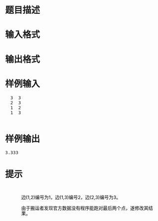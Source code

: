 

# 题目描述


<div class="content">

# 输入格式


<div class="content">

# 输出格式


<div class="content">

# 样例输入


<pre>  3  3                
  2  3
  1  2
  1  3
  </pre>

# 样例输出


<pre>3.333</pre>

# 提示


<p class="content">
<br/>
</p>
<p align="left" class="content" style="margin:0.25pt -1.5pt 0pt 39pt;line-height:12.75pt;">
<span style="font-size:11pt;color:black;">边</span><span style="font-size:11pt;color:black;">(1,2)</span><span style="font-size:11pt;color:black;">编号为</span><span style="font-size:11pt;color:black;">1</span><span style="font-size:11pt;color:black;">，边</span><span style="font-size:11pt;color:black;">(1,3)</span><span style="font-size:11pt;color:black;">编号</span><span style="font-size:11pt;color:black;">2</span><span style="font-size:11pt;color:black;">，边</span><span style="font-size:11pt;color:black;">(2,3)</span><span style="font-size:11pt;color:black;">编号为</span><span style="font-size:11pt;color:black;">3</span><span style="font-size:11pt;color:black;">。</span> 
</p>
<p align="left" class="content" style="margin:0.25pt -1.5pt 0pt 39pt;line-height:12.75pt;">
<span style="font-size:11pt;color:black;"><br/>
</span> 
</p>
<p align="left" class="content" style="margin:0.25pt -1.5pt 0pt 39pt;line-height:12.75pt;">
<span style="font-size:11pt;color:black;">由于搬运者发现官方数据没有程序能跑对最后两个点，遂修改其结果。</span> 
</p>
<p align="left" class="content" style="margin:0.25pt -1.5pt 0pt 39pt;line-height:12.75pt;">
<br/>
</p>
<p class="content">
<br/>
</p>
